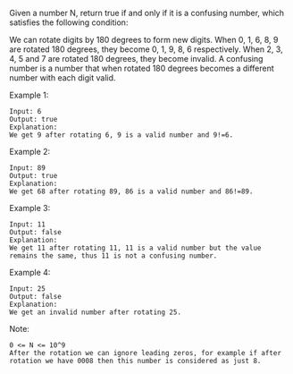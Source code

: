 Given a number N, return true if and only if it is a confusing number, which satisfies the following condition:

We can rotate digits by 180 degrees to form new digits. When 0, 1, 6, 8, 9 are rotated 180 degrees, they become 0, 1, 9, 8, 6 respectively. When 2, 3, 4, 5 and 7 are rotated 180 degrees, they become invalid. A confusing number is a number that when rotated 180 degrees becomes a different number with each digit valid.

Example 1:

    Input: 6
    Output: true
    Explanation:
    We get 9 after rotating 6, 9 is a valid number and 9!=6.

Example 2:

    Input: 89
    Output: true
    Explanation:
    We get 68 after rotating 89, 86 is a valid number and 86!=89.

Example 3:

    Input: 11
    Output: false
    Explanation:
    We get 11 after rotating 11, 11 is a valid number but the value remains the same, thus 11 is not a confusing number.

Example 4:

    Input: 25
    Output: false
    Explanation:
    We get an invalid number after rotating 25.

Note:

    0 <= N <= 10^9
    After the rotation we can ignore leading zeros, for example if after rotation we have 0008 then this number is considered as just 8.
